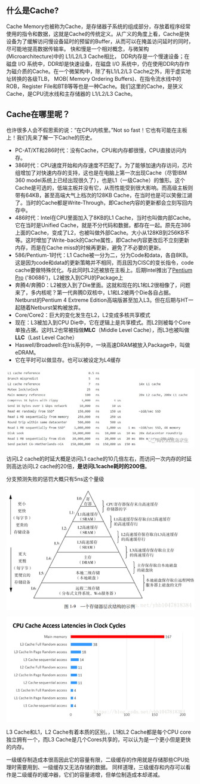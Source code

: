 ## **什么是Cache?**

Cache Memory也被称为Cache，是存储器子系统的组成部分，存放着程序经常使用的指令和数据，这就是Cache的传统定义。从广义的角度上看，Cache是快设备为了缓解访问慢设备延时的预留的Buffer，从而可以在掩盖访问延时的同时，尽可能地提高数据传输率。 快和慢是一个相对概念，与微架构(Microarchitecture)中的 L1/L2/L3 Cache相比， DDR内存是一个慢速设备；在磁盘 I/O 系统中，DDR却是快速设备，在磁盘 I/O 系统中，仍在使用DDR内存作为磁介质的Cache。在一个微架构中，除了有L1/L2/L3 Cache之外，用于虚实地址转换的各级TLB， MOB( Memory Ordering Buffers)、在指令流水线中的ROB，Register File和BTB等等也是一种Cache。我们这里的Cache，是狭义 Cache，是CPU流水线和主存储器的 L1/L2/L3 Cache。

## **Cache在哪里呢？**

也许很多人会不假思索的说：“在CPU内核里。”Not so fast！它也有可能在主板上！我们先来了解一下Cache的历史。

- PC-AT/XT和286时代：没有Cache，CPU和内存都很慢，CPU直接访问内存。
- 386时代：CPU速度开始和内存速度不匹配了。为了能够加速内存访问，芯片组增加了对快速内存的支持，这也是在电脑上第一次出现Cache（尽管IBM 360 model系统上已经出现很久了），也是L1（一级Cache）的雏形。这个Cache是可选的，低端主板并没有它，从而性能受到很大影响。而高级主板则带有64KB，甚至高端大气上档次的128KB Cache，在当时也是可以笑傲江湖了。当时的Cache都是Write-Through，即Cache内容的更新都会立刻写回内存中。
- 486时代：Intel在CPU里面加入了8KB的L1 Cache，当时也叫做内部Cache。它在当时是Unified Cache，就是不分代码和数据，都存在一起。原先在386上面的Cache，变成了L2，也被叫做外部Cache。大小从128KB到256KB不等。这时增加了Write-back的Cache属性，即Cache内容更改后不立刻更新内存，而是在Cache miss的时候再更新，避免了不必要的更新。
- 586/Pentium-1时代：L1 Cache被一分为二，分为Code和data，各自8KB。这是因为code和data的更新策略并不相同，而且因为CISC的变长指令，code cache要做特殊优化。与此同时L2还被放在主板上。后期Intel推出了[Pentium Pro](https://link.zhihu.com/?target=http%3A//en.wikipedia.org/wiki/Pentium_Pro) ('80686')，L2被放入到CPU的Package上
- 奔腾4/奔腾D：L2被放入到了Die里面。这就和现在的L1和L2很相像了，问题来了，多内核呢？第一代奔腾D双核中，L1和L2被两个Die各自占据。Netburst的Pentium 4 Extreme Edition高端版甚至加入L3。但在后期与HT一起随着Netburst架构被放弃。
- Core/Core2：巨大的变化发生在L2，L2变成多核共享模式
- 现在：L3被加入到CPU Die中，它在逻辑上是共享模式。而L2则被每个Core单独占据。这时L2也常被指做**MLC**（Middle Level Cache），而L3也被叫做**LLC**（Last Level Cache）
- Haswell/Broadwell:在Iris系列中，一块高速DRAM被放入Package中，叫做eDRAM。
- 它在平时可以做显存。也可以被设定为L4缓存

![img](oyyko.assets/v2-165d6e72cedf6775cef876fe82196440_1440w.jpg)

访问L2 cache的时延大概是访问L1 cache的10几倍左右，而访问一次内存的时延则高达访问L2 cache的20倍，**是访问L1cache耗时的200倍**。

分支预测失败的惩罚大概只有5ns这个量级

![img](oyyko.assets/941117-20190415151355245-1616621096.png)

![img](oyyko.assets/941117-20190415151438010-85846939.png)



L3 Cache和L1，L2 Cache有着本质的区别。，L1和L2 Cache都是每个CPU core独立拥有一个，而L3 Cache是几个Cores共享的，可以认为是一个更小但是更快的内存。

一级缓存制造成本很高因此它的容量有限，二级缓存的作用就是存储那些CPU处理时需要用到、一级缓存又无法存储的数据。
同样道理，三级缓存和内存可以看作是二级缓存的缓冲器，它们的容量递增，但单位制造成本却递减。